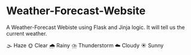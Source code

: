 # Weather-Forecast-Website
A Weather-Forecast Webiste using Flask and Jinja logic.
It will tell us the current weather.

:fog: Haze
:sun_with_face: Clear
:cloud_with_rain: Rainy
:cloud_with_lightning_and_rain: Thunderstorm
:cloud: Cloudy
:sunny: Sunny
